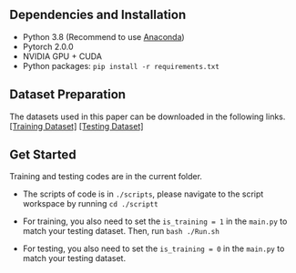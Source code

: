 ## Dependencies and Installation
- Python 3.8 (Recommend to use [Anaconda](https://www.anaconda.com/))
- Pytorch 2.0.0
- NVIDIA GPU + CUDA
- Python packages: `pip install -r requirements.txt`


## Dataset Preparation
The datasets used in this paper can be downloaded in the following links.  
[[Training Dataset]](https://pan.baidu.com/s/19DtLPftHomCb6_1V2lREtw?pwd=3gbv)
[[Testing Dataset]](https://pan.baidu.com/s/10KzmwC1jncozOGNZ02Hlaw?pwd=sxfd)



## Get Started
Training and testing codes are in the current folder. 

-   The scripts of code is in `./scripts`, please navigate to the script workspace by running `cd ./scriptt`

-   For training, you also need to set the `is_training = 1` in the `main.py` to match your testing dataset. Then, run `bash ./Run.sh`

-   For testing, you also need to set the `is_training = 0` in the `main.py` to match your testing dataset. 